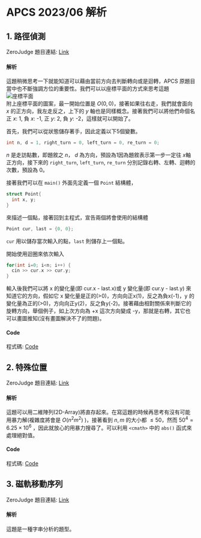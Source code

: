 # APCS 2023/06 解析
## 1. 路徑偵測
ZeroJudge 題目連結: [Link](https://zerojudge.tw/ShowProblem?problemid=k731)  
#### 解析
這題稍微思考一下就能知道可以藉由當前方向去判斷轉向或是迴轉，APCS 原題目當中也不斷強調方位的重要性。我們可以以座標平面的方式來思考這題  
![座標平面](https://talavax.com/components/img/axis_xy0.png)  
附上座標平面的圖案，最一開始位置是 $O(0, 0)$，接著如果往右走，我們就會面向 $x$ 的正方向，我左走反之，上下的 $y$ 軸也是同樣概念。接著我們可以將他們命個名 正 $x$: 1, 負 $x$: -1, 正 $y$: 2, 負 $y$: -2，這樣就可以開始了。

首先，我們可以從狀態儲存著手，因此定義以下5個變數。
```cpp
int n, d = 1, right_turn = 0, left_turn = 0, re_turn = 0;
```
$n$ 是走訪點數，即題敘之 $n$， $d$ 為方向，預設為1因為題敘表示第一步一定往 $x$軸正方向，接下來的 `right_turn`, `left_turn`, `re_turn` 分別記錄右轉、左轉、迴轉的次數，預設為 $0$。  

接著我們可以在 `main()` 外面先定義一個 `Point` 結構體，
```cpp
struct Point{
  int x, y;
}
```
來描述一個點，接著回到主程式，宣告兩個將會使用的結構體
```cpp
Point cur, last = {0, 0};
```
`cur` 用以儲存當次輸入的點，`last` 則儲存上一個點。

開始使用迴圈來依次輸入
```cpp
for(int i=0; i<n; i++) {
  cin >> cur.x >> cur.y;  
}
```
輸入後我們可以將 x 的變化量(即 cur.x - last.x)或 y 變化量(即 cur.y - last.y) 來知道它的方向，假如它 x 變化量是正的(>0)，方向向正x(1)，反之為負x(-1)，y 的變化量為正的(>0)，方向向正y(2)，反之負y(-2)。接著藉由相對關係來判斷它的旋轉方向，舉個例子，如上次方向為 +x 這次方向變成 -y，那就是右轉，其它也可以畫圖推知(沒有畫圖解決不了的問題)。

#### Code 
程式碼: [Code](https://github.com/banahaker/ZeroJudge/blob/main/APCS_2023/k731.cc)

## 2. 特殊位置
ZeroJudge 題目連結: [Link](https://zerojudge.tw/ShowProblem?problemid=k732)
#### 解析
這題可以用二維陣列(2D-Array)將直存起來。在寫這題的時候再思考有沒有可能用暴力解(複雜度將會是 $O(n^2m^2)$ )，接著看到 $n, m$ 的大小都 $\leq 50$，然而 $50^4=6.25\times10^6$ ，因此就放心的用暴力搜尋了。可以利用 `<cmath>` 中的 `abs()` 函式來處理絕對值。

#### Code
程式碼: [Code](https://github.com/banahaker/ZeroJudge/blob/main/APCS_2023/k732.cc)

## 3. 磁軌移動序列
ZeroJudge 題目連結: [Link](https://zerojudge.tw/ShowProblem?problemid=k733)
#### 解析
這題是一種字串分析的題型。